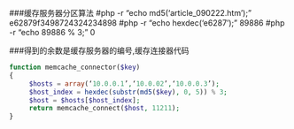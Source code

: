 ###缓存服务器分区算法
	#php -r “echo md5(‘article_090222.htm’);”
	e62879f3498724324234898
	#php -r “echo hexdec(‘e6287’);”
	89886
	#php -r “echo 89886 % 3;”
	0

###得到的余数是缓存服务器的编号,缓存连接器代码
```php
function memcache_connector($key)
{
	 $hosts = array(‘10.0.0.1’,‘10.0.02’,‘10.0.0.3’);
	 $host_index = hexdec(substr(md5($key), 0, 5)) % 3;
	 $host = $hosts[$host_index];
	 return memcache_connect($host, 11211);
}
```

